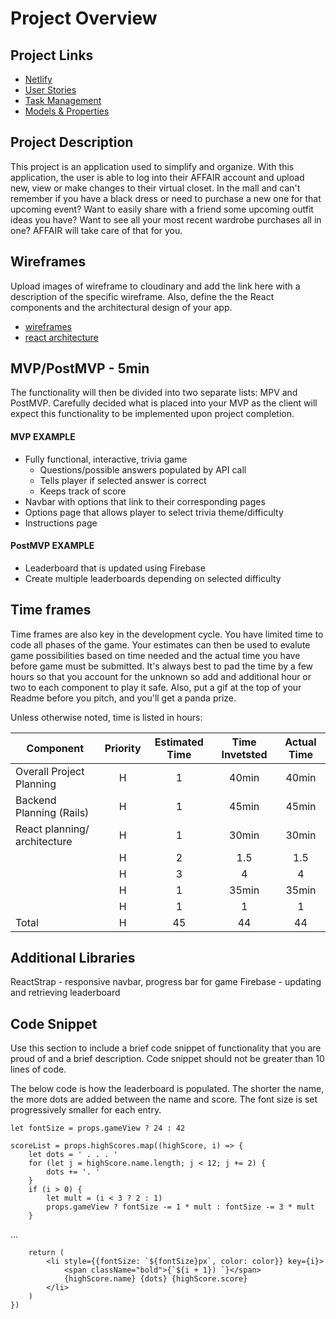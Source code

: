 # Project Overview

## Project Links

-   [Netlify](https://github.com/adgreenie/react.git)
-   [User Stories](https://github.com/adgreenie/react.git)
-   [Task Management](https://answer10.web.app/)
-   [Models & Properties](https://answer10.web.app/)

## Project Description

This project is an application used to simplify and organize. With this application, the user is able to log into their AFFAIR account and upload new, view or make changes to their virtual closet. In the mall and can't remember if you have a black dress or need to purchase a new one for that upcoming event? Want to easily share with a friend some upcoming outfit ideas you have? Want to see all your most recent wardrobe purchases all in one? AFFAIR will take care of that for you.

## Wireframes

Upload images of wireframe to cloudinary and add the link here with a description of the specific wireframe. Also, define the the React components and the architectural design of your app.

-   [wireframes](https://wireframepro.mockflow.com/view/green-proj2-wireframe)
-   [react architecture](https://sitemap.mockflow.com/view/green-proj2-architecture)

## MVP/PostMVP - 5min

The functionality will then be divided into two separate lists: MPV and PostMVP. Carefully decided what is placed into your MVP as the client will expect this functionality to be implemented upon project completion.

#### MVP EXAMPLE

-   Fully functional, interactive, trivia game
    -   Questions/possible answers populated by API call
    -   Tells player if selected answer is correct
    -   Keeps track of score
-   Navbar with options that link to their corresponding pages
-   Options page that allows player to select trivia theme/difficulty
-   Instructions page

#### PostMVP EXAMPLE

-   Leaderboard that is updated using Firebase
-   Create multiple leaderboards depending on selected difficulty

## Time frames

Time frames are also key in the development cycle. You have limited time to code all phases of the game. Your estimates can then be used to evalute game possibilities based on time needed and the actual time you have before game must be submitted. It's always best to pad the time by a few hours so that you account for the unknown so add and additional hour or two to each component to play it safe. Also, put a gif at the top of your Readme before you pitch, and you'll get a panda prize.

Unless otherwise noted, time is listed in hours:

| Component                    | Priority | Estimated Time | Time Invetsted | Actual Time |
| ---------------------------- | :------: | :------------: | :------------: | :---------: |
| Overall Project Planning     |    H     |       1        |     40min      |    40min    |
| Backend Planning (Rails)     |    H     |       1        |     45min      |    45min    |
| React planning/ architecture |    H     |       1        |     30min      |    30min    |
|                              |    H     |       2        |      1.5       |     1.5     |
|                              |    H     |       3        |       4        |      4      |
|                              |    H     |       1        |     35min      |    35min    |
|                              |    H     |       1        |       1        |      1      |
| Total                        |    H     |       45       |       44       |     44      |

## Additional Libraries

ReactStrap - responsive navbar, progress bar for game
Firebase - updating and retrieving leaderboard

## Code Snippet

Use this section to include a brief code snippet of functionality that you are proud of and a brief description. Code snippet should not be greater than 10 lines of code.

The below code is how the leaderboard is populated. The shorter the name, the more dots are added between the name and score. The font size is set progressively smaller for each entry.

```
let fontSize = props.gameView ? 24 : 42

scoreList = props.highScores.map((highScore, i) => {
	let dots = ' . . . '
	for (let j = highScore.name.length; j < 12; j += 2) {
		dots += '. '
	}
	if (i > 0) {
		let mult = (i < 3 ? 2 : 1)
		props.gameView ? fontSize -= 1 * mult : fontSize -= 3 * mult
	}
```

...

```
	return (
		<li style={{fontSize: `${fontSize}px`, color: color}} key={i}>
			<span className="bold">{`${i + 1}) `}</span>
			{highScore.name} {dots} {highScore.score}
		</li>
	)
})
```
